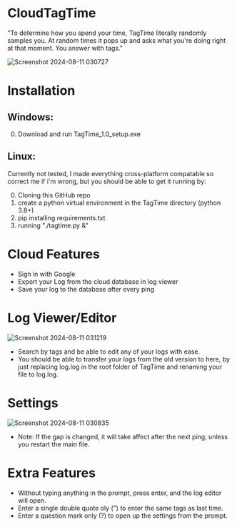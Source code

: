 # CloudTagTime
"To determine how you spend your time, TagTime literally randomly samples you. At random times it pops up and asks what you're doing right at that moment. You answer with tags."

![Screenshot 2024-08-11 030727](https://github.com/user-attachments/assets/12ba5127-96fd-4bc0-baf5-3cf5b72af996)

# Installation
Windows:
--------
0. Download and run TagTime_1.0_setup.exe

Linux:
------
Currently not tested, I made everything cross-platform compatable so correct me if i'm wrong, but you should be able to get it running by:

0. Cloning this GitHub repo
1. create a python virtual environment in the TagTime directory (python 3.8+)
2. pip installing requirements.txt
3. running "./tagtime.py &"

# Cloud Features
* Sign in with Google
* Export your Log from the cloud database in log viewer
* Save your log to the database after every ping

# Log Viewer/Editor
![Screenshot 2024-08-11 031219](https://github.com/user-attachments/assets/8049516d-af14-437d-9d1c-50498729cda8)

* Search by tags and be able to edit any of your logs with ease.
* You should be able to transfer your logs from the old version to here, by just replacing log.log in the root folder of TagTime and renaming your file to log.log.

# Settings
![Screenshot 2024-08-11 030835](https://github.com/user-attachments/assets/789584d0-8287-4987-a6fa-8e0f018b5b84)

* Note: If the gap is changed, it will take affect after the next ping, unless you restart the main file.

# Extra Features
* Without typing anything in the prompt, press enter, and the log editor will open.
* Enter a single double quote oly (") to enter the same tags as last time.
* Enter a question mark only (?) to open up the settings from the prompt.
